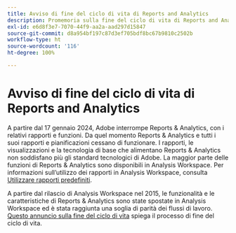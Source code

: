 ```yaml
---
title: Avviso di fine del ciclo di vita di Reports and Analytics
description: Promemoria sulla fine del ciclo di vita di Reports and Analytics.
exl-id: e6d8f3e7-7070-44f9-aa2a-aad297d15847
source-git-commit: d8a954bf197c87d3ef705bdf8bc67b9810c2502b
workflow-type: ht
source-wordcount: '116'
ht-degree: 100%

---
```


# Avviso di fine del ciclo di vita di Reports and Analytics

A partire dal 17 gennaio 2024, Adobe interrompe Reports &amp; Analytics, con i relativi rapporti e funzioni. Da quel momento Reports &amp; Analytics e tutti i suoi rapporti e pianificazioni cessano di funzionare. I rapporti, le visualizzazioni e la tecnologia di base che alimentano Reports &amp; Analytics non soddisfano più gli standard tecnologici di Adobe. La maggior parte delle funzioni di Reports &amp; Analytics sono disponibili in Analysis Workspace. Per informazioni sull’utilizzo dei rapporti in Analysis Workspace, consulta [Utilizzare rapporti predefiniti](https://experienceleague.adobe.com/docs/analytics/analyze/analysis-workspace/reports/use-reports.html?lang=it).

A partire dal rilascio di Analysis Workspace nel 2015, le funzionalità e le caratteristiche di Reports &amp; Analytics sono state spostate in Analysis Workspace ed è stata raggiunta una soglia di parità dei flussi di lavoro. [Questo annuncio sulla fine del ciclo di vita](https://new.express.adobe.com/webpage/WFCyq7w8kijmB?) spiega il processo di fine del ciclo di vita.
